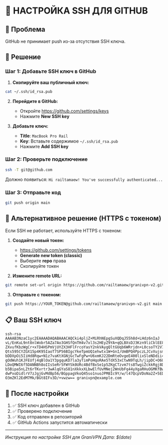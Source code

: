 # 🔑 НАСТРОЙКА SSH ДЛЯ GITHUB

## 🚨 Проблема
GitHub не принимает push из-за отсутствия SSH ключа.

## 🔧 Решение

### Шаг 1: Добавьте SSH ключ в GitHub

1. **Скопируйте ваш публичный ключ:**
```bash
cat ~/.ssh/id_rsa.pub
```

2. **Перейдите в GitHub:**
   - Откройте https://github.com/settings/keys
   - Нажмите **New SSH key**

3. **Добавьте ключ:**
   - **Title**: `MacBook Pro Rail`
   - **Key**: Вставьте содержимое `~/.ssh/id_rsa.pub`
   - Нажмите **Add SSH key**

### Шаг 2: Проверьте подключение

```bash
ssh -T git@github.com
```

Должно появиться: `Hi railtamaew! You've successfully authenticated...`

### Шаг 3: Отправьте код

```bash
git push origin main
```

## 🔄 Альтернативное решение (HTTPS с токеном)

Если SSH не работает, используйте HTTPS с токеном:

1. **Создайте новый токен:**
   - https://github.com/settings/tokens
   - **Generate new token (classic)**
   - Выберите **repo** права
   - Скопируйте токен

2. **Измените remote URL:**
```bash
git remote set-url origin https://github.com/railtamaew/granivpn-v2.git
```

3. **Отправьте с токеном:**
```bash
git push https://YOUR_TOKEN@github.com/railtamaew/granivpn-v2.git main
```

## 📋 Ваш SSH ключ

```
ssh-rsa AAAAB3NzaC1yc2EAAAADAQABAAACAQCki4pljZ+MiRhNEpgSuXQDqJ55h8d+LHdz6nIaJ
vL/EnKuL9nt8nlWobr5AZa7Ao3GHSfQnTH4v7xl3s2HEyZ9YA+qQLBXsDJ3Kzn9liCblEE8LOWZ1f
ZXvufKbzWgCr+xTD4HSPmVjUYZX3HFlFrcoYasY2nkVAygQltGUqb6WRrjdn+L0csoTY2V7KM0c2Y
Qts595CYZGX15p4K95IaoT7SP56BIgcYkeTpmUQ1ehwtx1W+GnI/UmBPQ4PpczLJCvXujsmz869tt
bDDXpOi5IiHd8Rqw+N1z7vaKtXGNjGcTwFgPw+U6xmKJ22DmRteOvgeE400lixSleNDdii4BKWzN7
gOdWuh1KJFEUfj4qBlOa1Y3pgquKD7la3yTimPoHqoRAe5TdX53xCtwN9TqLh/jipDC+O6UFXXZrh
LDoQMWI6f5DANNBh8oIIsSeRr5FWYSk0URc4BdfBxSe1p5ZKgCTzvm7ts8TwgiZckkRgj8DpX+W73
b5Bipa5nLZt6rTKvrtr3wAlqGYaS81nXkkxXLbwElfUvMNej2WnUbFq44yXgaRHuOGMKfBwN095c9
dwPxoDidlrV7zJgjGvMdBp56/BGppagVkoQ45so1nuoJPM8Ic9Y/w/l47QcpVDoNa2Z+5ED6qL99A
O3mZKl2EdM7Mk/BGt8IFv3D/+vwzw== granivpn@example.com
```

## 🎯 После настройки

1. ✅ SSH ключ добавлен в GitHub
2. ✅ Проверено подключение
3. ✅ Код отправлен в репозиторий
4. ✅ GitHub Actions запустится автоматически

---

*Инструкция по настройке SSH для GraniVPN*
*Дата: $(date)*
